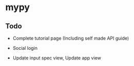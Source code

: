 # mypy

## Todo

- Complete tutorial page (Including self made API guide)

- Social login

- Update input spec view, Update app view

